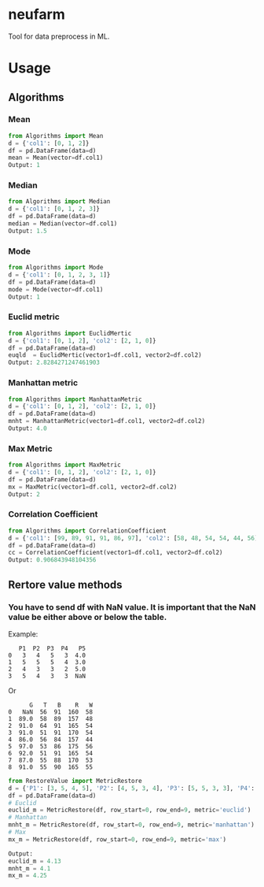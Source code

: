 # neufarm
Tool for data preprocess in ML.
# Usage
## Algorithms
### Mean
```python
from Algorithms import Mean
d = {'col1': [0, 1, 2]}
df = pd.DataFrame(data=d)
mean = Mean(vector=df.col1)
Output: 1
```
### Median
```python
from Algorithms import Median
d = {'col1': [0, 1, 2, 3]}
df = pd.DataFrame(data=d)
median = Median(vector=df.col1)
Output: 1.5
```
### Mode
```python
from Algorithms import Mode
d = {'col1': [0, 1, 2, 3, 1]}
df = pd.DataFrame(data=d)
mode = Mode(vector=df.col1)
Output: 1
```
### Euclid metric
```python
from Algorithms import EuclidMertic
d = {'col1': [0, 1, 2], 'col2': [2, 1, 0]}
df = pd.DataFrame(data=d)
euqld  = EuclidMertic(vector1=df.col1, vector2=df.col2) 
Output: 2.8284271247461903
```
### Manhattan metric
```python
from Algorithms import ManhattanMetric
d = {'col1': [0, 1, 2], 'col2': [2, 1, 0]}
df = pd.DataFrame(data=d)
mnht = ManhattanMetric(vector1=df.col1, vector2=df.col2) 
Output: 4.0
```
### Max Metric
```python
from Algorithms import MaxMetric
d = {'col1': [0, 1, 2], 'col2': [2, 1, 0]}
df = pd.DataFrame(data=d)
mx = MaxMetric(vector1=df.col1, vector2=df.col2)
Output: 2
```
### Correlation Coefficient
```python
from Algorithms import CorrelationCoefficient
d = {'col1': [99, 89, 91, 91, 86, 97], 'col2': [58, 48, 54, 54, 44, 56]}
df = pd.DataFrame(data=d)
cc = CorrelationCoefficient(vector1=df.col1, vector2=df.col2)
Output: 0.906843948104356
```
## Rertore value methods
### You have to send df with NaN value. It is important that the NaN value be either above or below the table. 
Example:
```
   P1  P2  P3  P4   P5
0   3   4   5   3  4.0
1   5   5   5   4  3.0
2   4   3   3   2  5.0
3   5   4   3   3  NaN
```
Or
```
      G   T   B    R   W
0   NaN  56  91  160  58
1  89.0  58  89  157  48
2  91.0  64  91  165  54
3  91.0  51  91  170  54
4  86.0  56  84  157  44
5  97.0  53  86  175  56
6  92.0  51  91  165  54
7  87.0  55  88  170  53
8  91.0  55  90  165  55
```
```python
from RestoreValue import MetricRestore
d = {'P1': [3, 5, 4, 5], 'P2': [4, 5, 3, 4], 'P3': [5, 5, 3, 3], 'P4': [3, 4, 2, 3], 'P5': [4, 3, 5, np.NaN]}
df = pd.DataFrame(data=d)
# Euclid
euclid_m = MetricRestore(df, row_start=0, row_end=9, metric='euclid')
# Manhattan
mnht_m = MetricRestore(df, row_start=0, row_end=9, metric='manhattan')
# Max
mx_m = MetricRestore(df, row_start=0, row_end=9, metric='max')

Output: 
euclid_m = 4.13
mnht_m = 4.1
mx_m = 4.25
```